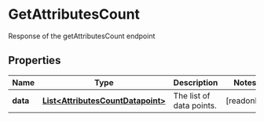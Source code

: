

# GetAttributesCount

Response of the getAttributesCount endpoint

## Properties

| Name | Type | Description | Notes |
|------------ | ------------- | ------------- | -------------|
|**data** | [**List&lt;AttributesCountDatapoint&gt;**](AttributesCountDatapoint.md) | The list of data points. |  [readonly] |



